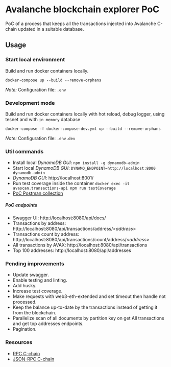 # Avalanche blockchain explorer PoC
PoC of a process that keeps all the transactions injected into Avalanche C-chain updated in a suitable database.
## Usage
### Start local environment
Build and run docker containers locally. 
```
docker-compose up --build --remove-orphans
```
_Note:_ Configuration file: `.env`
### Development mode 
Build and run docker containers locally with hot reload, debug logger, using tesnet and with `in memory` database

```
docker-compose -f docker-compose-dev.yml up --build --remove-orphans
```
_Note:_ Configuration file: `.env.dev`

### Util commands
- Install local _DynamoDB GUI_: `npm install -g dynamodb-admin`
- Start local _DynamoDB GUI_: `DYNAMO_ENDPOINT=http://localhost:8000 dynamodb-admin`
- _DynamoDB GUI_: http://localhost:8001/
- Run test coverage inside the container `docker exec -it avascan.transactions-api npm run testCoverage`
- [PoC Postman collection](./Avascan.postman_collection.json)

##### PoC endpoints
- Swagger UI: http://localhost:8080/api/docs/
- Transactions by address: http://localhost:8080/api/transactions/address/<*address*>
- Transactions count by address: http://localhost:8080/api/transactions/count/address/<*address*>
- All transactions by AVAX: http://localhost:8080/api/transactions
- Top 100 addresses: http://localhost:8080/api/addresses

### Pending improvements
- Update swagger.
- Enable testing and linting.
- Add husky.
- Increase test coverage.
- Make requests with web3-eth-extended and set timeout then handle not processed.
- Keep the balance up-to-date by the transactions instead of getting it from the blockchain.
- Parallelize scan of all documents by partition key on get All transactions and get top addresses endpoints.
- Pagination.

### Resources
- [RPC C-chain](https://api.avax.network/ext/bc/C/rpc)
- [JSON-RPC C-chain](https://docs.infura.io/infura/networks/ethereum/json-rpc-methods)
